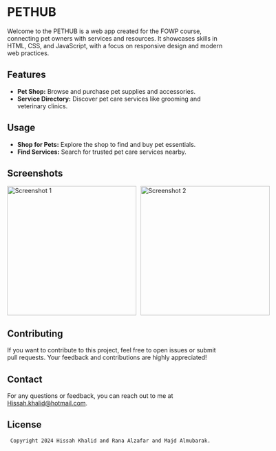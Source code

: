 # PETHUB
Welcome to the PETHUB is a web app created for the FOWP course, connecting pet owners with services and resources. It showcases skills in HTML, CSS, and JavaScript, with a focus on responsive design and modern web practices.

## Features
- **Pet Shop:** Browse and purchase pet supplies and accessories.
- **Service Directory:** Discover pet care services like grooming and veterinary clinics.

## Usage
- **Shop for Pets:** Explore the shop to find and buy pet essentials.
- **Find Services:** Search for trusted pet care services nearby.
  
## Screenshots

<div style="display: flex; gap: 10px;">
  <img src="output/1.JPG" alt="Screenshot 1" width="300"/>
  <img src="output/2.JPG" alt="Screenshot 2" width="300"/>
</div>

## Contributing
If you want to contribute to this project, feel free to open issues or submit pull requests. Your feedback and contributions are highly appreciated!

## Contact
For any questions or feedback, you can reach out to me at [Hissah.khalid@hotmail.com](mailto:Hissah.khalid@hotmail.com). 

## License
 ```bash
  Copyright 2024 Hissah Khalid and Rana Alzafar and Majd Almubarak.
